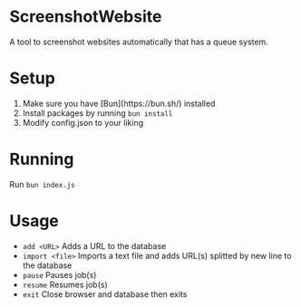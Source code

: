 # ScreenshotWebsite
A tool to screenshot websites automatically that has a queue system.

# Setup
<ol type="1">
    <li>Make sure you have [Bun](https://bun.sh/) installed</li>
    <li>Install packages by running <code>bun install</code></li>
    <li>Modify config.json to your liking</li>
</ol>

# Running
Run <code>bun index.js</code>

# Usage
- `add <URL>` Adds a URL to the database
- `import <file>` Imports a text file and adds URL(s) splitted by new line to the database
- `pause` Pauses job(s)
- `resume` Resumes job(s)
- `exit` Close browser and database then exits